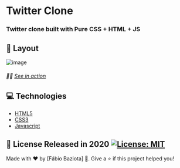 # Twitter Clone
### Twitter clone built with Pure CSS + HTML + JS
## 🎴 Layout
![image](https://user-images.githubusercontent.com/91453728/142171233-0327832c-a3ea-4b91-8ebd-9a02ab643e36.png)

###### 🚀🔥 [See in action](https://baziotabeans.github.io/twitter_clone/)

## 💻 Technologies
- [HTML5](https://www.w3schools.com/html/)
- [CSS3](https://www.w3schools.com/css/)
- [Javascript](https://www.w3schools.com/js/DEFAULT.asp)

## 📕 License Released in 2020 [![License: MIT](https://img.shields.io/badge/License-MIT-yellow.svg)](https://opensource.org/licenses/MIT)

Made with ❤ by [Fábio Baziota] 🚀.
Give a ⭐️ if this project helped you!


